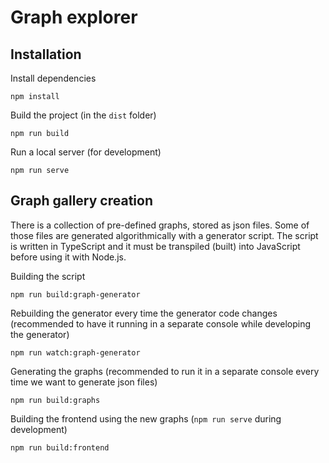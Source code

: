 # Graph explorer

## Installation

Install dependencies

```
npm install
```

Build the project (in the `dist` folder)

```
npm run build
```

Run a local server (for development)

```
npm run serve
```

## Graph gallery creation

There is a collection of pre-defined graphs, stored as json files. Some of those files are generated algorithmically with a generator script. The script is written in TypeScript and it must be transpiled (built) into JavaScript before using it with Node.js.

Building the script

```
npm run build:graph-generator
```

Rebuilding the generator every time the generator code changes (recommended to have it running in a separate console while developing the generator)

```
npm run watch:graph-generator
```

Generating the graphs (recommended to run it in a separate console every time we want to generate json files)

```
npm run build:graphs
```

Building the frontend using the new graphs (`npm run serve` during development)

```
npm run build:frontend
```
